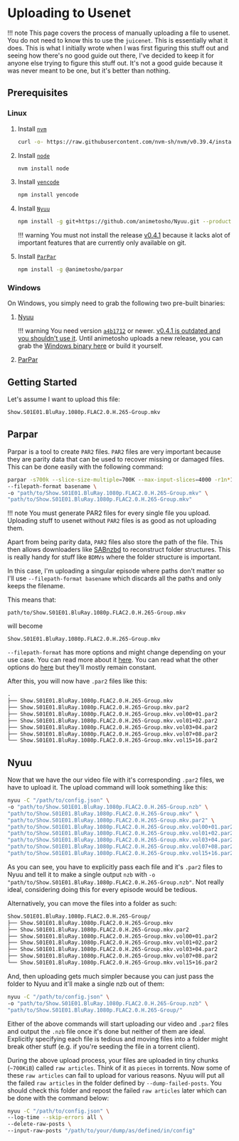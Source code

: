 # Uploading to Usenet

!!! note
    This page covers the process of manually uploading a file to usenet. You do not need to know this to use the `juicenet`. This is essentially what it does. This is what I initially wrote when I was first figuring this stuff out and seeing how there's no good guide out there, I've decided to keep it for anyone else trying to figure this stuff out. It's not a good guide because it was never meant to be one, but it's better than nothing.

## Prerequisites

### Linux

1. Install [`nvm`](https://github.com/nvm-sh/nvm)

    ``` bash
    curl -o- https://raw.githubusercontent.com/nvm-sh/nvm/v0.39.4/install.sh | bash
    ```

2. Install [`node`](https://nodejs.org/en)

    ``` bash
    nvm install node
    ```

3. Install [`yencode`](https://github.com/animetosho/node-yencode)

    ``` bash
    npm install yencode
    ```

4. Install [`Nyuu`](https://github.com/animetosho/Nyuu)

    ``` bash
    npm install -g git+https://github.com/animetosho/Nyuu.git --production
    ```
    !!! warning
        You must not install the release [v0.4.1](https://github.com/animetosho/Nyuu/releases/tag/v0.4.1) because it lacks alot of important features that are currently only available on git.

5. Install [`ParPar`](https://github.com/animetosho/ParPar)

    ``` bash
    npm install -g @animetosho/parpar
    ```

### Windows

On Windows, you simply need to grab the following two pre-built binaries:

1. [Nyuu](https://github.com/animetosho/Nyuu)

    !!! warning
        You need version [`a4b1712`](https://github.com/animetosho/Nyuu/commit/a4b1712d77faeacaae114c966c238773acc534fb) or newer. [v0.4.1 is outdated and you shouldn't use it](https://github.com/animetosho/Nyuu/releases/tag/v0.4.1). Until animetosho uploads a new release, you can grab the [Windows binary here](https://github.com/Ravencentric/Nyuu/releases/latest) or build it yourself.

2. [ParPar](https://github.com/animetosho/ParPar)

## Getting Started

Let's assume I want to upload this file:

```txt
Show.S01E01.BluRay.1080p.FLAC2.0.H.265-Group.mkv
```

## Parpar

Parpar is a tool to create `PAR2` files. `PAR2` files are very important because they are parity data that can be used to recover missing or damaged files. This can be done easily with the following command:

``` bash
parpar -s700k --slice-size-multiple=700K --max-input-slices=4000 -r1n*1.2 -R \
--filepath-format basename \
-o "path/to/Show.S01E01.BluRay.1080p.FLAC2.0.H.265-Group.mkv" \
"path/to/Show.S01E01.BluRay.1080p.FLAC2.0.H.265-Group.mkv"
```
!!! note
    You must generate PAR2 files for every single file you upload. Uploading stuff to usenet without `PAR2` files is as good as not uploading them.

Apart from being parity data, `PAR2` files also store the path of the file. This then allows downloaders like [SABnzbd](https://sabnzbd.org/) to reconstruct folder structures. This is really handy for stuff like `BDMVs` where the folder structure is important.

In this case, I'm uploading a singular episode where paths don't matter so I'll use `--filepath-format basename` which discards all the paths and only keeps the filename.

This means that:

```
path/to/Show.S01E01.BluRay.1080p.FLAC2.0.H.265-Group.mkv
```
will become
```
Show.S01E01.BluRay.1080p.FLAC2.0.H.265-Group.mkv
```

`--filepath-format` has more options and might change depending on your use case. You can read more about it [here](parpar-filepath-formats.md). You can read what the other options do [here](https://github.com/animetosho/ParPar/blob/master/help.txt) but they'll mostly remain constant.

After this, you will now have `.par2` files like this:

```txt
.
├── Show.S01E01.BluRay.1080p.FLAC2.0.H.265-Group.mkv
├── Show.S01E01.BluRay.1080p.FLAC2.0.H.265-Group.mkv.par2
├── Show.S01E01.BluRay.1080p.FLAC2.0.H.265-Group.mkv.vol00+01.par2
├── Show.S01E01.BluRay.1080p.FLAC2.0.H.265-Group.mkv.vol01+02.par2
├── Show.S01E01.BluRay.1080p.FLAC2.0.H.265-Group.mkv.vol03+04.par2
├── Show.S01E01.BluRay.1080p.FLAC2.0.H.265-Group.mkv.vol07+08.par2
└── Show.S01E01.BluRay.1080p.FLAC2.0.H.265-Group.mkv.vol15+16.par2
```

## Nyuu

Now that we have the our video file with it's corresponding `.par2` files, we have to upload it. The upload command will look something like this:

``` bash
nyuu -C "/path/to/config.json" \
-o "path/to/Show.S01E01.BluRay.1080p.FLAC2.0.H.265-Group.nzb" \
"path/to/Show.S01E01.BluRay.1080p.FLAC2.0.H.265-Group.mkv" \
"path/to/Show.S01E01.BluRay.1080p.FLAC2.0.H.265-Group.mkv.par2" \
"path/to/Show.S01E01.BluRay.1080p.FLAC2.0.H.265-Group.mkv.vol00+01.par2" \
"path/to/Show.S01E01.BluRay.1080p.FLAC2.0.H.265-Group.mkv.vol01+02.par2" \
"path/to/Show.S01E01.BluRay.1080p.FLAC2.0.H.265-Group.mkv.vol03+04.par2" \
"path/to/Show.S01E01.BluRay.1080p.FLAC2.0.H.265-Group.mkv.vol07+08.par2" \
"path/to/Show.S01E01.BluRay.1080p.FLAC2.0.H.265-Group.mkv.vol15+16.par2"
```

As you can see, you have to explicitly pass each file and it's `.par2` files to Nyuu and tell it to make a single output `nzb` with `-o "path/to/Show.S01E01.BluRay.1080p.FLAC2.0.H.265-Group.nzb"`. Not really ideal, considering doing this for every episode would be tedious.

Alternatively, you can move the files into a folder as such:

```txt
Show.S01E01.BluRay.1080p.FLAC2.0.H.265-Group/
├── Show.S01E01.BluRay.1080p.FLAC2.0.H.265-Group.mkv
├── Show.S01E01.BluRay.1080p.FLAC2.0.H.265-Group.mkv.par2
├── Show.S01E01.BluRay.1080p.FLAC2.0.H.265-Group.mkv.vol00+01.par2
├── Show.S01E01.BluRay.1080p.FLAC2.0.H.265-Group.mkv.vol01+02.par2
├── Show.S01E01.BluRay.1080p.FLAC2.0.H.265-Group.mkv.vol03+04.par2
├── Show.S01E01.BluRay.1080p.FLAC2.0.H.265-Group.mkv.vol07+08.par2
└── Show.S01E01.BluRay.1080p.FLAC2.0.H.265-Group.mkv.vol15+16.par2
```

And, then uploading gets much simpler because you can just pass the folder to Nyuu and it'll make a single nzb out of them:

``` bash
nyuu -C "/path/to/config.json" \
-o "path/to/Show.S01E01.BluRay.1080p.FLAC2.0.H.265-Group.nzb" \
"path/to/Show.S01E01.BluRay.1080p.FLAC2.0.H.265-Group/"
```

Either of the above commands will start uploading our video and `.par2` files and output the `.nzb` file once it's done but neither of them are ideal. Explicitly specifying each file is tedious and moving files into a folder might break other stuff (e.g. if you're seeding the file in a torrent client).

During the above upload process, your files are uploaded in tiny chunks (`~700KiB`) called `raw articles`. Think of it as `pieces` in torrents. Now some of these `raw articles` can fail to upload for various reasons. Nyuu will put all the failed `raw articles` in the folder defined by `--dump-failed-posts`. You should check this folder and repost the failed `raw articles` later which can be done with the command below:

``` bash
nyuu -C "/path/to/config.json" \
--log-time --skip-errors all \
--delete-raw-posts \
--input-raw-posts "/path/to/your/dump/as/defined/in/config"
```